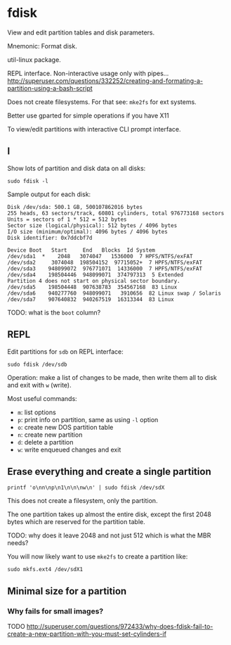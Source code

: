 # fdisk

View and edit partition tables and disk parameters.

Mnemonic: Format disk.

util-linux package.

REPL interface. Non-interactive usage only with pipes... <http://superuser.com/questions/332252/creating-and-formating-a-partition-using-a-bash-script>

Does not create filesystems. For that see: `mke2fs` for ext systems.

Better use gparted for simple operations if you have X11

To view/edit partitions with interactive CLI prompt interface.

## l

Show lots of partition and disk data on all disks:

    sudo fdisk -l

Sample output for each disk:

    Disk /dev/sda: 500.1 GB, 500107862016 bytes
    255 heads, 63 sectors/track, 60801 cylinders, total 976773168 sectors
    Units = sectors of 1 * 512 = 512 bytes
    Sector size (logical/physical): 512 bytes / 4096 bytes
    I/O size (minimum/optimal): 4096 bytes / 4096 bytes
    Disk identifier: 0x7ddcbf7d

    Device Boot   Start     End   Blocks  Id System
    /dev/sda1  *    2048   3074047   1536000  7 HPFS/NTFS/exFAT
    /dev/sda2     3074048  198504152  97715052+  7 HPFS/NTFS/exFAT
    /dev/sda3    948099072  976771071  14336000  7 HPFS/NTFS/exFAT
    /dev/sda4    198504446  948099071  374797313  5 Extended
    Partition 4 does not start on physical sector boundary.
    /dev/sda5    198504448  907638783  354567168  83 Linux
    /dev/sda6    940277760  948099071   3910656  82 Linux swap / Solaris
    /dev/sda7    907640832  940267519  16313344  83 Linux

TODO: what is the `boot` column?

## REPL

Edit partitions for `sdb` on REPL interface:

    sudo fdisk /dev/sdb

Operation: make a list of changes to be made, then write them all to disk and exit with `w` (write).

Most useful commands:

- `m`: list options
- `p`: print info on partition, same as using `-l` option
- `o`: create new DOS partition table
- `n`: create new partition
- `d`: delete a partition
- `w`: write enqueued changes and exit

## Erase everything and create a single partition

    printf 'o\nn\np\n1\n\n\nw\n' | sudo fdisk /dev/sdX

This does not create a filesystem, only the partition.

The one partition takes up almost the entire disk, except the first 2048 bytes which are reserved for the partition table.

TODO: why does it leave 2048 and not just 512 which is what the MBR needs?

You will now likely want to use `mke2fs` to create a partition like:

    sudo mkfs.ext4 /dev/sdX1

## Minimal size for a partition

### Why fails for small images?

TODO <http://superuser.com/questions/972433/why-does-fdisk-fail-to-create-a-new-partition-with-you-must-set-cylinders-if>
